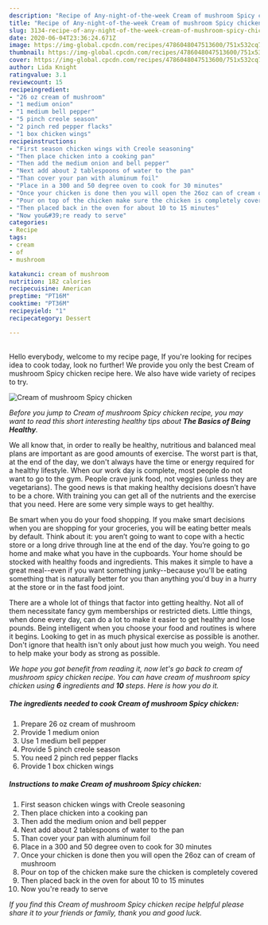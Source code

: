 ```yaml
---
description: "Recipe of Any-night-of-the-week Cream of mushroom Spicy chicken"
title: "Recipe of Any-night-of-the-week Cream of mushroom Spicy chicken"
slug: 3134-recipe-of-any-night-of-the-week-cream-of-mushroom-spicy-chicken
date: 2020-06-04T23:36:24.671Z
image: https://img-global.cpcdn.com/recipes/4786048047513600/751x532cq70/cream-of-mushroom-spicy-chicken-recipe-main-photo.jpg
thumbnail: https://img-global.cpcdn.com/recipes/4786048047513600/751x532cq70/cream-of-mushroom-spicy-chicken-recipe-main-photo.jpg
cover: https://img-global.cpcdn.com/recipes/4786048047513600/751x532cq70/cream-of-mushroom-spicy-chicken-recipe-main-photo.jpg
author: Lida Knight
ratingvalue: 3.1
reviewcount: 15
recipeingredient:
- "26 oz cream of mushroom"
- "1 medium onion"
- "1 medium bell pepper"
- "5 pinch creole season"
- "2 pinch red pepper flacks"
- "1 box chicken wings"
recipeinstructions:
- "First season chicken wings with Creole seasoning"
- "Then place chicken into a cooking pan"
- "Then add the medium onion and bell pepper"
- "Next add about 2 tablespoons of water to the pan"
- "Than cover your pan with aluminum foil"
- "Place in a 300 and 50 degree oven to cook for 30 minutes"
- "Once your chicken is done then you will open the 26oz can of cream of mushroom"
- "Pour on top of the chicken make sure the chicken is completely covered"
- "Then placed back in the oven for about 10 to 15 minutes"
- "Now you&#39;re ready to serve"
categories:
- Recipe
tags:
- cream
- of
- mushroom

katakunci: cream of mushroom 
nutrition: 182 calories
recipecuisine: American
preptime: "PT16M"
cooktime: "PT36M"
recipeyield: "1"
recipecategory: Dessert

---
```

<br>
Hello everybody, welcome to my recipe page, If you're looking for recipes idea to cook today, look no further! We provide you only the best Cream of mushroom Spicy chicken recipe here. We also have wide variety of recipes to try.
<br>


![Cream of mushroom Spicy chicken](https://img-global.cpcdn.com/recipes/4786048047513600/751x532cq70/cream-of-mushroom-spicy-chicken-recipe-main-photo.jpg)

<i>Before you jump to Cream of mushroom Spicy chicken recipe, you may want to read this short interesting healthy tips about <strong>The Basics of Being Healthy</strong>.</i>

We all know that, in order to really be healthy, nutritious and balanced meal plans are important as are good amounts of exercise. The worst part is that, at the end of the day, we don't always have the time or energy required for a healthy lifestyle. When our work day is complete, most people do not want to go to the gym. People crave junk food, not veggies (unless they are vegetarians). The good news is that making healthy decisions doesn’t have to be a chore. With training you can get all of the nutrients and the exercise that you need. Here are some very simple ways to get healthy.

Be smart when you do your food shopping. If you make smart decisions when you are shopping for your groceries, you will be eating better meals by default. Think about it: you aren’t going to want to cope with a hectic store or a long drive through line at the end of the day. You’re going to go home and make what you have in the cupboards. Your home should be stocked with healthy foods and ingredients. This makes it simple to have a great meal--even if you want something junky--because you'll be eating something that is naturally better for you than anything you'd buy in a hurry at the store or in the fast food joint.

There are a whole lot of things that factor into getting healthy. Not all of them necessitate fancy gym memberships or restricted diets. Little things, when done every day, can do a lot to make it easier to get healthy and lose pounds. Being intelligent when you choose your food and routines is where it begins. Looking to get in as much physical exercise as possible is another. Don't ignore that health isn't only about just how much you weigh. You need to help make your body as strong as possible. 


<i>We hope you got benefit from reading it, now let's go back to cream of mushroom spicy chicken recipe. You can have cream of mushroom spicy chicken using <strong>6</strong> ingredients and <strong>10</strong> steps. Here is how you do it.
</i>

##### The ingredients needed to cook Cream of mushroom Spicy chicken:

1. Prepare 26 oz cream of mushroom
1. Provide 1 medium onion
1. Use 1 medium bell pepper
1. Provide 5 pinch creole season
1. You need 2 pinch red pepper flacks
1. Provide 1 box chicken wings


##### Instructions to make Cream of mushroom Spicy chicken:

1. First season chicken wings with Creole seasoning
1. Then place chicken into a cooking pan
1. Then add the medium onion and bell pepper
1. Next add about 2 tablespoons of water to the pan
1. Than cover your pan with aluminum foil
1. Place in a 300 and 50 degree oven to cook for 30 minutes
1. Once your chicken is done then you will open the 26oz can of cream of mushroom
1. Pour on top of the chicken make sure the chicken is completely covered
1. Then placed back in the oven for about 10 to 15 minutes
1. Now you&#39;re ready to serve


<i>If you find this Cream of mushroom Spicy chicken recipe helpful please share it to your friends or family, thank you and good luck.</i>
